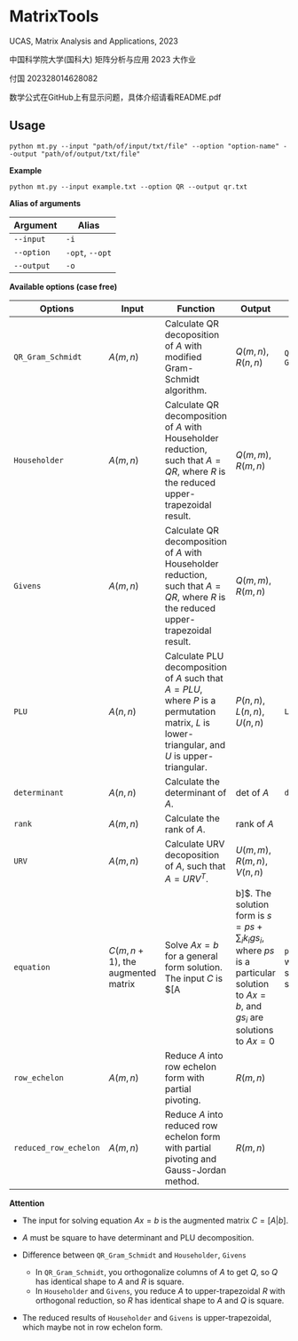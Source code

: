 # MatrixTools

UCAS, Matrix Analysis and Applications, 2023

中国科学院大学(国科大) 矩阵分析与应用 2023 大作业

付国 202328014628082

数学公式在GitHub上有显示问题，具体介绍请看README.pdf

## Usage

```
python mt.py --input "path/of/input/txt/file" --option "option-name" --output "path/of/output/txt/file"
```

**Example**

```
python mt.py --input example.txt --option QR --output qr.txt
```

**Alias of arguments**

| Argument   | Alias           |
| ---------- | --------------- |
| `--input`  | `-i`            |
| `--option` | `-opt`, `--opt` |
| `--output` | `-o`            |

**Available options (case free)**

| Options               | Input                            | Function                                                     | Output                                                 | Alias                |
| --------------------- | -------------------------------- | ------------------------------------------------------------ | ------------------------------------------------------ | -------------------- |
| `QR_Gram_Schmidt`     | $A (m,n)$                        | Calculate QR decoposition of $A$ with modified Gram-Schmidt algorithm. | $Q (m,n)$, $R(n, n)$                                   | `QR`, `Gram_Schmidt` |
| `Householder`         | $A (m,n)$                        | Calculate QR decomposition of $A$ with Householder reduction,  such that $A=QR$, where $R$ is the reduced upper-trapezoidal result. | $Q(m,m)$, $R(m,n)$                                     |                      |
| `Givens`              | $A (m,n)$                        | Calculate QR decomposition of $A$ with Householder reduction, such that $A=QR$, where $R$ is the reduced upper-trapezoidal result. | $Q(m,m)$, $R(m,n)$                                     |                      |
| `PLU`                 | $A(n,n)$                         | Calculate PLU decomposition of $A$ such that $A=PLU$, where $P$ is a permutation matrix, $L$ is lower-triangular, and $U$ is upper-triangular. | $P(n,n)$, $L(n,n)$, $U(n,n)$                           | `LU`                 |
| `determinant`         | $A(n,n)$                         | Calculate the determinant of $A$.                            | det of $A$                                             | `det`                |
| `rank`                | $A(m,n)$                         | Calculate the rank of $A$.                                   | rank of $A$                                            |                      |
| `URV`                 | $A(m,n)$                         | Calculate URV decoposition of $A$, such that $A=URV^T$.      | $U(m,m)$, $R(m,n)$, $V(n,n)$                           |                      |
| `equation`            | $C(m,n+1)$, the augmented matrix | Solve $Ax=b$ for a general form solution. The input $C$ is $[A|b]$. The solution form is $s=ps+\sum_i k_i gs_i$, where $ps$ is a particular solution to $Ax=b$, and $gs_i$ are solutions to $Ax=0$ | `ps`, `gs_list`, where each solution has shape $(n,1)$ | `eq`                 |
| `row_echelon`         | $A(m,n)$                         | Reduce $A$ into row echelon form with partial pivoting.      | $R(m,n)$                                               |                      |
| `reduced_row_echelon` | $A(m,n)$                         | Reduce $A$ into reduced row echelon form with partial pivoting and Gauss-Jordan method. | $R(m,n)$                                               |                      |

**Attention**

+ The input for solving equation $Ax=b$ is the augmented matrix $C=[A|b]$.
+ $A$ must be square to have determinant and PLU decomposition.

+ Difference between `QR_Gram_Schmidt` and `Householder`, `Givens`
    + In `QR_Gram_Schmidt`, you orthogonalize columns of $A$ to get $Q$, so $Q$ has identical shape to $A$ and $R$ is square.
    + In `Householder` and `Givens`, you reduce $A$ to upper-trapezoidal $R$ with orthogonal reduction, so $R$ has identical shape to $A$ and $Q$ is square.
+ The reduced results of `Householder` and `Givens` is upper-trapezoidal, which maybe not in row echelon form.
